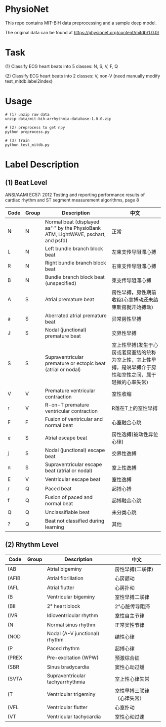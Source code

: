 # PhysioNet

This repo contains MIT-BIH data preprocessing and a sample deep model.

The original data can be found at https://physionet.org/content/mitdb/1.0.0/

# Task

(1) Classify ECG heart beats into 5 classes: N, S, V, F, Q

(2) Classify ECG heart beats into 2 classes: V, non-V (need manually modify test_mitdb.label2index)

# Usage
```
# (1) unzip raw data
unzip data/mit-bih-arrhythmia-database-1.0.0.zip

# (2) preprocess to get npy
python preprocess.py

# (3) train
python test_mitdb.py
```

# Label Description

## (1) Beat Level

ANSI/AAMI EC57: 2012 Testing and reporting performance results of cardiac rhythm and ST segment measurement algorithms, page 8

| Code | Group | Description                                                                       | 中文                                                                                                       |
|------|-------|-----------------------------------------------------------------------------------|------------------------------------------------------------------------------------------------------------|
| N    | N     | Normal beat (displayed as"·" by the PhysioBank ATM, LightWAVE, pschart, and psfd) | 正常                                                                                                       |
| L    | N     | Left bundle branch block beat                                                     | 左束支传导阻滞心搏                                                                                         |
| R    | N     | Right bundle branch block beat                                                    | 右束支传导阻滞心搏                                                                                         |
| B    | N     | Bundle branch block beat (unspecified)                                            | 束支传导阻滞心搏                                                                                           |
| A    | S     | Atrial premature beat                                                             | 房性早搏，房性期前收缩(心室搏动还未结束新房就开始搏动)                                                     |
| a    | S     | Aberrated atrial premature beat                                                   | 异常房性早搏                                                                                               |
| J    | S     | Nodal (junctional) premature beat                                                 | 交界性早搏                                                                                                 |
| S    | S     | Supraventricular premature or ectopic beat (atrial or nodal)                      | 室上性早搏(发生于心房或者房室结的统称为室上性，室上性早搏，是说早搏介于房性和室性之间，属于轻微的心率失常) |
| V    | V     | Premature ventricular contraction                                                 | 室性收缩                                                                                                   |
| r    | V     | R-on-T premature ventricular contraction                                          | R落在T上的室性早搏                                                                                         |
| F    | F     | Fusion of ventricular and normal beat                                             | 心室融合心跳                                                                                               |
| e    | S     | Atrial escape beat                                                                | 房性逸搏(被动性异位心律)                                                                                   |
| j    | S     | Nodal (junctional) escape beat                                                    | 交界性逸搏                                                                                                 |
| n    | S     | Supraventricular escape beat (atrial or nodal)                                    | 室上性逸搏                                                                                                 |
| E    | V     | Ventricular escape beat                                                           | 室性逸搏                                                                                                   |
| /    | Q     | Paced beat                                                                        | 起搏心搏                                                                                                   |
| f    | Q     | Fusion of paced and normal beat                                                   | 起搏融合心跳                                                                                               |
| Q    | Q     | Unclassifiable beat                                                               | 未分类心跳                                                                                                 |
| ?    | Q     | Beat not classified during learning                                               | 其他                                                                                                       |

## (2) Rhythm Level

| Code  | Group | Description                      | 中文                       |
|-------|-------|----------------------------------|----------------------------|
| (AB   |       | Atrial bigeminy                  | 房性早搏(二联律)           |
| (AFIB |       | Atrial fibrillation              | 心房颤动                   |
| (AFL  |       | Atrial flutter                   | 心房扑动                   |
| (B    |       | Ventricular bigeminy             | 室性早搏二联律             |
| (BII  |       | 2° heart block                   | 2°心脏传导阻滞             |
| (IVR  |       | Idioventricular rhythm           | 室性自主节律               |
| (N    |       | Normal sinus rhythm              | 正常窦性节律               |
| (NOD  |       | Nodal (A-V junctional) rhythm    | 结性心律                   |
| (P    |       | Paced rhythm                     | 起搏心律                   |
| (PREX |       | Pre-excitation (WPW)             | 预激综合征                 |
| (SBR  |       | Sinus bradycardia                | 窦性心动过缓               |
| (SVTA |       | Supraventricular tachyarrhythmia | 室上性心律失常             |
| (T    |       | Ventricular trigeminy            | 室性早搏三联律（心律失常） |
| (VFL  |       | Ventricular flutter              | 心室扑动                   |
| (VT   |       | Ventricular tachycardia          | 室性心动过速               |




